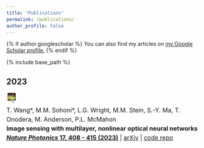 ```yaml
---
title: "Publications"
permalink: /publications/
author_profile: false
---
```


{% if author.googlescholar %}
  You can also find my articles on <u><a href="{{author.googlescholar}}">my Google Scholar profile</a>.</u>
{% endif %}

{% include base_path %}

<section id="main" >
	<div class="inner">
		<h2>2023</h2>
			<div style="font-size:12pt;line-height:1.5;">
				<div class="row">
					<div class="columnfig">
						<img src="../images/publications/2023_Wang.png" width="5%"/>
					</div>
					<div class="columntext">
						T. Wang*, M.M. Sohoni*, L.G. Wright, M.M. Stein, S.-Y. Ma, T. Onodera, M. Anderson, P.L. McMahon<br />
						<span style="font-weight:bold;">Image sensing with multilayer, nonlinear optical neural networks</span><br/>
						<a href="https://doi.org/10.1038/s41566-023-01170-8" style="font-weight:bold;"><i>Nature Photonics</i> <b>17</b>, 408 - 415 (2023)</a> | <a href="https://arxiv.org/abs/2207.14293">arXiv</a> | <a href="https://github.com/mcmahon-lab/Image-sensing-with-multilayer-nonlinear-optical-neural-networks">code repo</a>
					</div>
				</div>
			</div><br clear="all" />
	</div>
</section>

